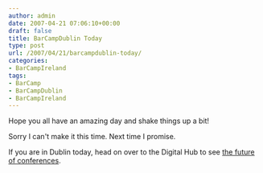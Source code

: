 ```yaml
---
author: admin
date: 2007-04-21 07:06:10+00:00
draft: false
title: BarCampDublin Today
type: post
url: /2007/04/21/barcampdublin-today/
categories:
- BarCampIreland
tags:
- BarCamp
- BarCampDublin
- BarCampIreland
---
```


Hope you all have an amazing day and shake things up a bit!

Sorry I can't make it this time. Next time I promise.

If you are in Dublin today, head on over to the Digital Hub to see [the future of conferences](http://www.barcampdublin.com/).

